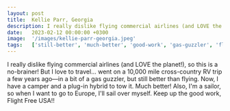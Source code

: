 ```yaml
---
layout: post
title:  Kellie Parr, Georgia
description: I really dislike flying commercial airlines (and LOVE the planet!), so this is a no-brainer! But I love to travel... went on a 10,000 mile cross-count...
date:   2023-02-12 00:00:00 +0300
image:  '/images/kellie-parr-georgia.jpeg'
tags:   ['still-better', 'much-better', 'good-work', 'gas-guzzler', 'flying', 'want', 'tow', 'sailor']
---
```

I really dislike flying commercial airlines (and LOVE the planet!), so this is a no-brainer! But I love to travel... went on a 10,000 mile cross-country RV trip a few years ago—in a bit of a gas guzzler, but still better than flying. Now, I have a camper and a plug-in hybrid to tow it. Much better! Also, I'm a sailor, so when I want to go to Europe, I'll sail over myself. Keep up the good work, Flight Free USA!!

